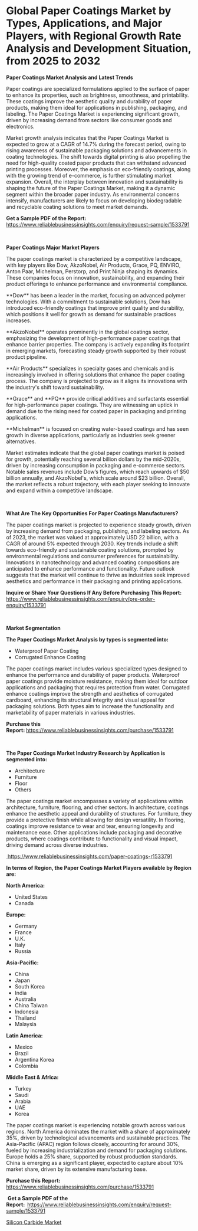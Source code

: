 <p><h1>Global Paper Coatings Market by Types, Applications, and Major Players, with Regional Growth Rate Analysis and Development Situation, from 2025 to 2032</h1></p><p><strong>Paper Coatings Market Analysis and Latest Trends</strong></p>
<p><p>Paper coatings are specialized formulations applied to the surface of paper to enhance its properties, such as brightness, smoothness, and printability. These coatings improve the aesthetic quality and durability of paper products, making them ideal for applications in publishing, packaging, and labeling. The Paper Coatings Market is experiencing significant growth, driven by increasing demand from sectors like consumer goods and electronics.</p><p>Market growth analysis indicates that the Paper Coatings Market is expected to grow at a CAGR of 14.7% during the forecast period, owing to rising awareness of sustainable packaging solutions and advancements in coating technologies. The shift towards digital printing is also propelling the need for high-quality coated paper products that can withstand advanced printing processes. Moreover, the emphasis on eco-friendly coatings, along with the growing trend of e-commerce, is further stimulating market expansion. Overall, the interplay between innovation and sustainability is shaping the future of the Paper Coatings Market, making it a dynamic segment within the broader paper industry. As environmental concerns intensify, manufacturers are likely to focus on developing biodegradable and recyclable coating solutions to meet market demands.</p></p>
<p><strong>Get a Sample PDF of the Report:&nbsp;</strong> <a href="https://www.reliablebusinessinsights.com/enquiry/request-sample/1533791?utm_campaign=2319&utm_medium=2&utm_source=Github&utm_content=ia&utm_term=31032025&utm_id=paper-coatings">https://www.reliablebusinessinsights.com/enquiry/request-sample/1533791</a></p>
<p>&nbsp;</p>
<p><strong>Paper Coatings Major Market Players</strong></p>
<p><p>The paper coatings market is characterized by a competitive landscape, with key players like Dow, AkzoNobel, Air Products, Grace, PQ, ENVIRO, Anton Paar, Michelman, Perstorp, and Print Ninja shaping its dynamics. These companies focus on innovation, sustainability, and expanding their product offerings to enhance performance and environmental compliance.</p><p>**Dow** has been a leader in the market, focusing on advanced polymer technologies. With a commitment to sustainable solutions, Dow has introduced eco-friendly coatings that improve print quality and durability, which positions it well for growth as demand for sustainable practices increases.</p><p>**AkzoNobel** operates prominently in the global coatings sector, emphasizing the development of high-performance paper coatings that enhance barrier properties. The company is actively expanding its footprint in emerging markets, forecasting steady growth supported by their robust product pipeline.</p><p>**Air Products** specializes in specialty gases and chemicals and is increasingly involved in offering solutions that enhance the paper coating process. The company is projected to grow as it aligns its innovations with the industry's shift toward sustainability.</p><p>**Grace** and **PQ** provide critical additives and surfactants essential for high-performance paper coatings. They are witnessing an uptick in demand due to the rising need for coated paper in packaging and printing applications.</p><p>**Michelman** is focused on creating water-based coatings and has seen growth in diverse applications, particularly as industries seek greener alternatives. </p><p>Market estimates indicate that the global paper coatings market is poised for growth, potentially reaching several billion dollars by the mid-2020s, driven by increasing consumption in packaging and e-commerce sectors. Notable sales revenues include Dow’s figures, which reach upwards of $50 billion annually, and AkzoNobel's, which scale around $23 billion. Overall, the market reflects a robust trajectory, with each player seeking to innovate and expand within a competitive landscape.</p></p>
<p>&nbsp;</p>
<p><strong>What Are The Key Opportunities For Paper Coatings Manufacturers?</strong></p>
<p><p>The paper coatings market is projected to experience steady growth, driven by increasing demand from packaging, publishing, and labeling sectors. As of 2023, the market was valued at approximately USD 22 billion, with a CAGR of around 5% expected through 2030. Key trends include a shift towards eco-friendly and sustainable coating solutions, prompted by environmental regulations and consumer preferences for sustainability. Innovations in nanotechnology and advanced coating compositions are anticipated to enhance performance and functionality. Future outlook suggests that the market will continue to thrive as industries seek improved aesthetics and performance in their packaging and printing applications.</p></p>
<p><strong>Inquire or Share Your Questions If Any Before Purchasing This Report:</strong> <a href="https://www.reliablebusinessinsights.com/enquiry/pre-order-enquiry/1533791?utm_campaign=2319&utm_medium=2&utm_source=Github&utm_content=ia&utm_term=31032025&utm_id=paper-coatings">https://www.reliablebusinessinsights.com/enquiry/pre-order-enquiry/1533791</a></p>
<p>&nbsp;</p>
<p><strong>Market Segmentation</strong></p>
<p><strong>The Paper Coatings Market Analysis by types is segmented into:</strong></p>
<p><ul><li>Waterproof Paper Coating</li><li>Corrugated Enhance Coating</li></ul></p>
<p><p>The paper coatings market includes various specialized types designed to enhance the performance and durability of paper products. Waterproof paper coatings provide moisture resistance, making them ideal for outdoor applications and packaging that requires protection from water. Corrugated enhance coatings improve the strength and aesthetics of corrugated cardboard, enhancing its structural integrity and visual appeal for packaging solutions. Both types aim to increase the functionality and marketability of paper materials in various industries.</p></p>
<p><strong>Purchase this Report:&nbsp;</strong><a href="https://www.reliablebusinessinsights.com/purchase/1533791?utm_campaign=2319&utm_medium=2&utm_source=Github&utm_content=ia&utm_term=31032025&utm_id=paper-coatings">https://www.reliablebusinessinsights.com/purchase/1533791</a></p>
<p>&nbsp;</p>
<p><strong>The Paper Coatings Market Industry Research by Application is segmented into:</strong></p>
<p><ul><li>Architecture</li><li>Furniture</li><li>Floor</li><li>Others</li></ul></p>
<p><p>The paper coatings market encompasses a variety of applications within architecture, furniture, flooring, and other sectors. In architecture, coatings enhance the aesthetic appeal and durability of structures. For furniture, they provide a protective finish while allowing for design versatility. In flooring, coatings improve resistance to wear and tear, ensuring longevity and maintenance ease. Other applications include packaging and decorative products, where coatings contribute to functionality and visual impact, driving demand across diverse industries.</p></p>
<p><a href="https://www.reliablebusinessinsights.com/paper-coatings-r1533791?utm_campaign=2319&utm_medium=2&utm_source=Github&utm_content=ia&utm_term=31032025&utm_id=paper-coatings">&nbsp;https://www.reliablebusinessinsights.com/paper-coatings-r1533791</a></p>
<p><strong>In terms of Region, the Paper Coatings Market Players available by Region are:</strong></p>
<p>
    <p> <strong> North America: </strong>
        <ul>
            <li>United States</li>
            <li>Canada</li>
        </ul>
        </p> 
    <p> <strong> Europe: </strong>
        <ul>
            <li>Germany</li>
            <li>France</li>
            <li>U.K.</li>
            <li>Italy</li>
            <li>Russia</li>
        </ul>
        </p> 
    <p> <strong> Asia-Pacific: </strong>
        <ul>
            <li>China</li>
            <li>Japan</li>
            <li>South Korea</li>
            <li>India</li>
            <li>Australia</li>
            <li>China Taiwan</li>
            <li>Indonesia</li>
            <li>Thailand</li>
            <li>Malaysia</li>
        </ul>
        </p> 
    <p> <strong> Latin America: </strong>
        <ul>
            <li>Mexico</li>
            <li>Brazil</li>
            <li>Argentina Korea</li>
            <li>Colombia</li>
        </ul>
        </p> 
    <p> <strong> Middle East & Africa: </strong>
        <ul>
            <li>Turkey</li>
            <li>Saudi</li>
            <li>Arabia</li>
            <li>UAE</li>
            <li>Korea</li>
        </ul>
    </p>
    </p>
<p><p>The paper coatings market is experiencing notable growth across various regions. North America dominates the market with a share of approximately 35%, driven by technological advancements and sustainable practices. The Asia-Pacific (APAC) region follows closely, accounting for around 30%, fueled by increasing industrialization and demand for packaging solutions. Europe holds a 25% share, supported by robust production standards. China is emerging as a significant player, expected to capture about 10% market share, driven by its extensive manufacturing base.</p></p>
<p><strong>Purchase this Report: </strong><a href="https://www.reliablebusinessinsights.com/purchase/1533791?utm_campaign=2319&utm_medium=2&utm_source=Github&utm_content=ia&utm_term=31032025&utm_id=paper-coatings">https://www.reliablebusinessinsights.com/purchase/1533791</a></p>
<p>&nbsp;<strong>Get a Sample PDF of the Report:&nbsp;&nbsp;</strong><a href="https://www.reliablebusinessinsights.com/enquiry/request-sample/1533791?utm_campaign=2319&utm_medium=2&utm_source=Github&utm_content=ia&utm_term=31032025&utm_id=paper-coatings">https://www.reliablebusinessinsights.com/enquiry/request-sample/1533791</a></p>
<p><strong></strong></p>
<p><p><a href="https://github.com/tona7vba/Market-Research-Report-List-1/blob/main/silicon-carbide-market.md?utm_campaign=2319&utm_medium=2&utm_source=Github&utm_content=ia&utm_term=31032025&utm_id=paper-coatings">Silicon Carbide Market</a></p></p>